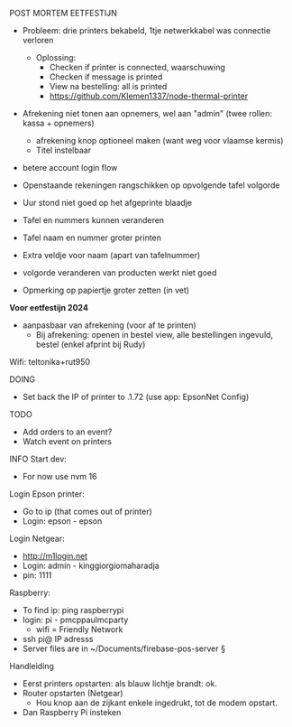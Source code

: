 POST MORTEM EETFESTIJN
- Probleem: drie printers bekabeld, 1tje netwerkkabel was connectie verloren
  - Oplossing:
    - Checken if printer is connected, waarschuwing 
    - Checken if message is printed
    - View na bestelling: all is printed
    -   https://github.com/Klemen1337/node-thermal-printer
- Afrekening niet tonen aan opnemers, wel aan "admin" (twee rollen: kassa + opnemers)
  - afrekening knop optioneel maken (want weg voor vlaamse kermis)
  - Titel instelbaar
- betere account login flow

- Openstaande rekeningen rangschikken op opvolgende tafel volgorde
- Uur stond niet goed op het afgeprinte blaadje
- Tafel en nummers kunnen veranderen
- Tafel naam en nummer groter printen
- Extra veldje voor naam (apart van tafelnummer)
- volgorde veranderen van producten werkt niet goed

- Opmerking op papiertje groter zetten (in vet)



**Voor eetfestijn 2024**
- aanpasbaar van afrekening (voor af te printen)
  - Bij afrekening: openen in bestel view, alle bestellingen ingevuld, bestel (enkel afprint bij Rudy)


Wifi: teltonika+rut950


DOING
- Set back the IP of printer to .1.72 (use app: EpsonNet Config)

TODO
- Add orders to an event?
- Watch event on printers

INFO
Start dev:
- For now use nvm 16

Login Epson printer:
- Go to ip (that comes out of printer)
- Login: epson - epson

Login Netgear:
- http://m1login.net
- Login: admin - kinggiorgiomaharadja
- pin: 1111

Raspberry:
- To find ip: ping raspberrypi
- login: pi - pmcppaulmcparty
  - wifi = Friendly Network
- ssh pi@ IP adresss
- Server files are in ~/Documents/firebase-pos-server
§

Handleiding
- Eerst printers opstarten: als blauw lichtje brandt: ok.
- Router opstarten (Netgear)
  - Hou knop aan de zijkant enkele ingedrukt, tot de modem opstart.
- Dan Raspberry Pi insteken
